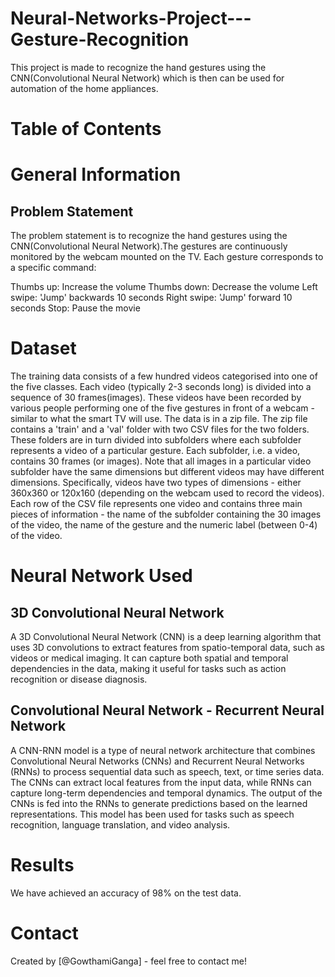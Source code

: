 # Neural-Networks-Project---Gesture-Recognition
This project is made to recognize the hand gestures using the CNN(Convolutional Neural Network) which is then can be used for automation of the home appliances.

# Table of Contents
# General Information

## Problem Statement
The problem statement is to recognize the hand gestures using the CNN(Convolutional Neural Network).The gestures are continuously monitored by the webcam mounted on the TV. Each gesture corresponds to a specific command:

Thumbs up: Increase the volume
Thumbs down: Decrease the volume
Left swipe: 'Jump' backwards 10 seconds
Right swipe: 'Jump' forward 10 seconds
Stop: Pause the movie

# Dataset
The training data consists of a few hundred videos categorised into one of the five classes. Each video (typically 2-3 seconds long) is divided into a sequence of 30 frames(images). These videos have been recorded by various people performing one of the five gestures in front of a webcam - similar to what the smart TV will use. The data is in a zip file. The zip file contains a 'train' and a 'val' folder with two CSV files for the two folders. These folders are in turn divided into subfolders where each subfolder represents a video of a particular gesture. Each subfolder, i.e. a video, contains 30 frames (or images). Note that all images in a particular video subfolder have the same dimensions but different videos may have different dimensions. Specifically, videos have two types of dimensions - either 360x360 or 120x160 (depending on the webcam used to record the videos). Each row of the CSV file represents one video and contains three main pieces of information - the name of the subfolder containing the 30 images of the video, the name of the gesture and the numeric label (between 0-4) of the video.

# Neural Network Used

## 3D Convolutional Neural Network
A 3D Convolutional Neural Network (CNN) is a deep learning algorithm that uses 3D convolutions to extract features from spatio-temporal data, such as videos or medical imaging. It can capture both spatial and temporal dependencies in the data, making it useful for tasks such as action recognition or disease diagnosis.

## Convolutional Neural Network - Recurrent Neural Network
A CNN-RNN model is a type of neural network architecture that combines Convolutional Neural Networks (CNNs) and Recurrent Neural Networks (RNNs) to process sequential data such as speech, text, or time series data. The CNNs can extract local features from the input data, while RNNs can capture long-term dependencies and temporal dynamics. The output of the CNNs is fed into the RNNs to generate predictions based on the learned representations. This model has been used for tasks such as speech recognition, language translation, and video analysis.

# Results
We have achieved an accuracy of 98% on the test data.

# Contact
Created by [@GowthamiGanga] - feel free to contact me!


